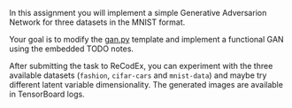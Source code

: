 In this assignment you will implement a simple Generative Adversarion Network
for three datasets in the MNIST format.

Your goal is to modify the
[gan.py](https://github.com/ufal/npfl114/tree/master/labs/10/gan.py)
template and implement a functional GAN using the embedded TODO notes.

After submitting the task to ReCodEx, you can experiment with the three
available datasets (`fashion`, `cifar-cars` and `mnist-data`) and maybe try
different latent variable dimensionality. The generated images are available in
TensorBoard logs.
